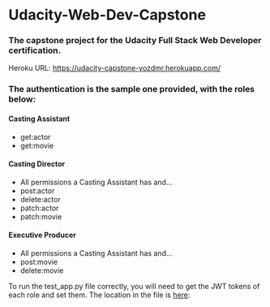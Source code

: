 # Udacity-Web-Dev-Capstone
### The capstone project for the Udacity Full Stack Web Developer certification.

Heroku URL: https://udacity-capstone-yozdmr.herokuapp.com/

### The authentication is the sample one provided, with the roles below:

#### Casting Assistant
 - get:actor
 - get:movie
#### Casting Director
 - All permissions a Casting Assistant has and...
 - post:actor
 - delete:actor
 - patch:actor
 - patch:movie
#### Executive Producer
 - All permissions a Casting Assistant has and...
 - post:movie
 - delete:movie

To run the test_app.py file correctly, you will need to get the JWT tokens of each role and set them. The location in the file is [here](https://github.com/yozdmr/Udacity-Web-Dev-Capstone/blob/main/test_app.py#L27):
